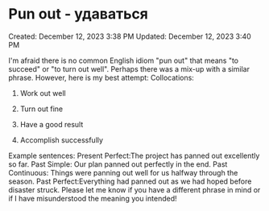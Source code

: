 # Pun out - удаваться

Created: December 12, 2023 3:38 PM
Updated: December 12, 2023 3:40 PM

I'm afraid there is no common English idiom "pun out" that means "to succeed" or "to turn out well". Perhaps there was a mix-up with a similar phrase. However, here is my best attempt:
Collocations:
1. Work out well

 2. Turn out fine

3. Have a good result  

4. Accomplish successfully

Example sentences:
Present Perfect:The project has panned out excellently so far.
Past Simple:  Our plan panned out perfectly in the end.
Past Continuous: Things were panning out well for us halfway through the season.
Past Perfect:Everything had panned out as we had hoped before disaster struck.
Please let me know if you have a different phrase in mind or if I have misunderstood the meaning you intended!